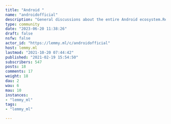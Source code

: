 ```yaml
---
title: "Android " 
name: "androidofficial"
description: "General discussions about the entire Android ecosystem.Related Communities:  - [!aosp@lemmy.ml](https://lemmy.ml/c/aosp) - [!androidapps@lemmy.ml](https://lemmy.ml/c/androidapps) - [!grapheneos@lemmy.ml](https://lemmy.ml/c/grapheneos) Rules:::: spoiler spoiler0. Use common sense.1. No piracy. Period. Don't care about your beliefs.2. No gray-area or illegal exploitation such as bypassing Google FRP, permanently locked bootloader, rooting un-rootable devices, bypassing lockscreen, etc.3. No sharing APKs or related executable software. See rule 4 for more details.4. If APKs are shared, they must be done from well-known sources such as GitHub, Google Play, and F-Droid. No direct downloads or sketchy file sharing websites.This does not mean advertise your software here. Do so in the [!androidapps@lemmy.ml](https://lemmy.ml/c/androidapps) community.5. No Android v. iPhone discussions. We also do not tolerate slander or bashing of both devices and their respective ecosystems.6. No shilling. We will call you out on it and take action. You can calmly and respectfully make suggestions, even to other devices or ecosystems like iPhone. Nothing more than that.7. No discussion/promotion of controversial or scam custom OS's or companies such as CalyxOS (Calyx Institute), PureOS (Purism), etc.8. No discussion/promotion of controversial or scam devices such as Librem (Purism), Freedom Phone, etc.9. No discussions of devices or software that deviate or mismarket themselves from Android such as PinePhone, Librem, Ubuntu Touch, etc. These are not Android devices and are not in any way related to Android.10. No custom OS promotions. Discussions about **known** OS's are okay such as GrapheneOS, ProtonAOSP, etc. Though these discussions would be better in [!aosp@lemmy.ml](https://lemmy.ml/c/aosp).11. **No politics.**These rules are subject to change at any point in time with or without user notice.:::"
type: community
date: "2023-06-20 11:38:26"
draft: false
nsfw: false
actor_id: "https://lemmy.ml/c/androidofficial"
host: lemmy.ml
lastmod: "2021-10-20 07:44:42"
published: "2021-02-19 15:54:50"
subscribers: 547
posts: 18
comments: 17
weight: 18
dau: 2
wau: 6
mau: 10
instances:
- "lemmy_ml"
tags: 
- "lemmy_ml"

---
```

